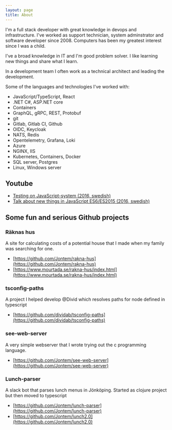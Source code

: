 ```yaml
---
layout: page
title: About
---
```


I'm a full stack developer with great knowledge in devops and infrastructure. I've worked as support technician, system adminstrator and software developer since 2008. Computers has been my greatest interest since I was a child.

I've a broad knowledge in IT and I'm good problem solver. I like learning new things and share what I learn.

In a development team I often work as a technical architect and leading the development.

Some of the languages and technologies I've worked with:
- JavaScript/TypeScript, React 
- .NET C#, ASP.NET core
- Containers
- GraphQL, gRPC, REST, Protobuf
- git
- Gitlab, Gitlab CI, Github
- OIDC, Keycloak
- NATS, Redis
- Opentelemetry, Grafana, Loki
- Azure
- NGINX, IIS
- Kubernetes, Containers, Docker
- SQL server, Postgres
- Linux, Windows server


## Youtube

- [Testing on JavaScript-system (2016, swedish)](https://www.youtube.com/watch?v=sqrewBW8kPE)
- [Talk about new things in JavaScript ES6/ES2015 (2016, swedish)](https://www.youtube.com/watch?v=N55UjUY0QcY)

## Some fun and serious Github projects

### Räknas hus

A site for calculating costs of a potential house that I made when my family was searching for one.

- [https://github.com/Jontem/rakna-hus](https://github.com/Jontem/rakna-hus)
- [https://www.mourtada.se/rakna-hus/index.html](https://www.mourtada.se/rakna-hus/index.html)

### tsconfig-paths

A project I helped develop @Divid which resolves paths for node defined in typescript

- [https://github.com/dividab/tsconfig-paths](https://github.com/dividab/tsconfig-paths)

### see-web-server
A very simple webserver that I wrote trying out the c programming language.
- [https://github.com/Jontem/see-web-server](https://github.com/Jontem/see-web-server)

### Lunch-parser
A slack bot that parses lunch menus in Jönköping. Started as clojure project but then moved to typescript
- [https://github.com/Jontem/lunch-parser](https://github.com/Jontem/lunch-parser)
- [https://github.com/Jontem/lunch2.0](https://github.com/Jontem/lunch2.0)